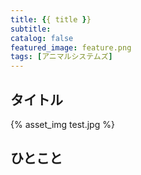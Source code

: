 ```yaml
---
title: {{ title }}
subtitle:
catalog: false
featured_image: feature.png
tags: [アニマルシステムズ]
---
```


## タイトル

{% asset_img test.jpg %}


## ひとこと